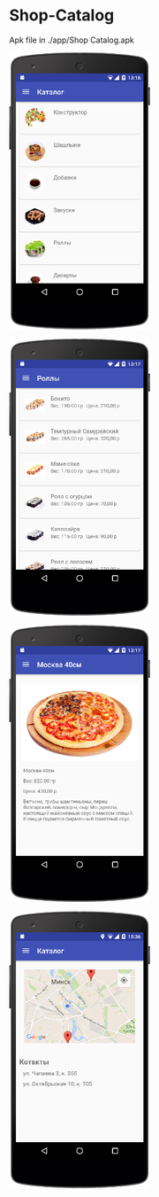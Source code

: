 # Shop-Catalog

Apk file in ./app/Shop Catalog.apk



![Shop-Catalog](https://github.com/DevNock/Shop-Catalog/blob/master/preview1.png)

![Shop-Catalog](https://github.com/DevNock/Shop-Catalog/blob/master/preview2.png)



![Shop-Catalog](https://github.com/DevNock/Shop-Catalog/blob/master/preview3.png)

![Shop-Catalog](https://github.com/DevNock/Shop-Catalog/blob/master/preview4.png)

